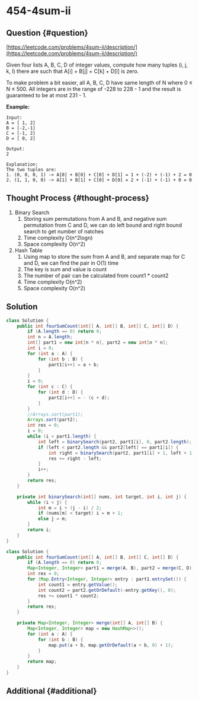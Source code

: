 # 454-4sum-ii

## Question {#question}

[https://leetcode.com/problems/4sum-ii/description/](https://leetcode.com/problems/4sum-ii/description/)

Given four lists A, B, C, D of integer values, compute how many tuples \(i, j, k, l\) there are such that A\[i\] + B\[j\] + C\[k\] + D\[l\] is zero.

To make problem a bit easier, all A, B, C, D have same length of N where 0 ≤ N ≤ 500. All integers are in the range of -228 to 228 - 1 and the result is guaranteed to be at most 231 - 1.

**Example:**

```text
Input:
A = [ 1, 2]
B = [-2,-1]
C = [-1, 2]
D = [ 0, 2]

Output:
2

Explanation:
The two tuples are:
1. (0, 0, 0, 1) -> A[0] + B[0] + C[0] + D[1] = 1 + (-2) + (-1) + 2 = 0
2. (1, 1, 0, 0) -> A[1] + B[1] + C[0] + D[0] = 2 + (-1) + (-1) + 0 = 0
```

## Thought Process {#thought-process}

1. Binary Search
   1. Storing sum permutations from A and B, and negative sum permutation from C and D, we can do left bound and right bound search to get number of natches
   2. Time complexity O\(n^2logn\)
   3. Space complexity O\(n^2\)
2. Hash Table
   1. Using map to store the sum from A and B, and separate map for C and D, we can find the pair in O\(1\) time
   2. The key is sum and value is count
   3. The number of pair can be calculated from count1 \* count2
   4. Time complexity O\(n^2\)
   5. Space complexity O\(n^2\)

## Solution

```java
class Solution {
    public int fourSumCount(int[] A, int[] B, int[] C, int[] D) {
        if (A.length == 0) return 0;
        int n = A.length;
        int[] part1 = new int[n * n], part2 = new int[n * n];
        int i = 0;
        for (int a : A) {
            for (int b : B) {
                part1[i++] = a + b;
            }
        }
        i = 0;
        for (int c : C) {
            for (int d : D) {
                part2[i++] = - (c + d);
            }
        }
        //Arrays.sort(part1);
        Arrays.sort(part2);
        int res = 0;
        i = 0;
        while (i < part1.length) {
            int left = binarySearch(part2, part1[i], 0, part2.length);
            if (left < part2.length && part2[left] == part1[i]) {
                int right = binarySearch(part2, part1[i] + 1, left + 1, part2.length);
                res += right - left;
            }
            i++;
        }
        return res;
    }

    private int binarySearch(int[] nums, int target, int i, int j) {
        while (i < j) {
            int m = i + (j - i) / 2;
            if (nums[m] < target) i = m + 1;
            else j = m;
        }
        return i;
    }
}
```

```java
class Solution {
    public int fourSumCount(int[] A, int[] B, int[] C, int[] D) {
        if (A.length == 0) return 0;
        Map<Integer, Integer> part1 = merge(A, B), part2 = merge(C, D);
        int res = 0;
        for (Map.Entry<Integer, Integer> entry : part1.entrySet()) {
            int count1 = entry.getValue();
            int count2 = part2.getOrDefault(-entry.getKey(), 0);
            res += count1 * count2;
        }
        return res;
    }

    private Map<Integer, Integer> merge(int[] A, int[] B) {
        Map<Integer, Integer> map = new HashMap<>();
        for (int a : A) {
            for (int b : B) {
                map.put(a + b, map.getOrDefault(a + b, 0) + 1);
            }
        }
        return map;
    }
}
```

## Additional {#additional}

